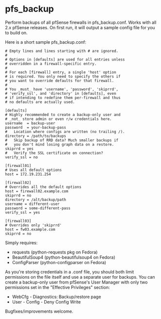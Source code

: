 # pfs_backup
Perform backups of all pfSense firewalls in pfs_backup.conf.  Works with all 2.x pfSense releases.
On first run, it will output a sample config file for you to build on.

Here is a short sample pfs_backup.conf:
```
# Empty lines and lines starting with # are ignored.
#
# Options in [defaults] are used for all entries unless
# overridden in a firewall-specific entry.
#
# For each [firewall] entry, a single 'host' option
# is required. You only need to specify the others if
# you want to override defaults for that firewall.
#
# You _must_ have 'username', 'password', 'skiprrd',
# 'verify_ssl', and 'directory' in [defaults], even 
# if intending to redefine them per-firewall and thus
# no defaults are actually used.

[defaults]
# Highly recommended to create a backup-only user and
# _not_ store admin or even r/w credentials here.
username  = backup-user
password  = your-backup-pass
#   Location where configs are written (no trailing /).
directory = /path/to/backups
#   Skip backup of RRD data? Much smaller backups if
#   you don't mind losing graph data on a restore.
skiprrd = yes 
#   Verify the SSL certificate on connection?
verify_ssl = no

[firewall01]
# Uses all default options
host = 172.19.231.254

[firewall02]
# Overrides all the default options
host = firewall02.example.com
skiprrd = no
directory = /alt/backup/path
username = different-user
password = some-different-pass
verify_ssl = yes

[firewall03]
# Overrides only 'skiprrd'
host = fw03.example.com
skiprrd = no
```


Simply requires:

  - requests (python-requests pkg on Fedora)
  - BeautifulSoup4 (python-beautifulsoup4 on Fedora)
  - ConfigParser (python-configparser on Fedora)

As you're storing credentials in a .conf file, you should both limit permissions on the file itself
and use a separate user for backups.  You can create a backup-only user from pfSense's User Manager with
only two permissions set in the "Effective Privileges" section:
  - WebCfg - Diagnostics: Backup/restore page
  - User - Config - Deny Config Write

Bugfixes/improvements welcome.
